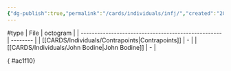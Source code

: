 ```yaml
---
{"dg-publish":true,"permalink":"/cards/individuals/infj/","created":"2023-04-29T12:10:55.275+02:00","updated":"2023-04-29T16:16:30.817+02:00"}
---
```


#type
| File                                                | octogram |
| --------------------------------------------------- | -------- |
| [[CARDS/Individuals/Contrapoints\|Contrapoints]] | \-       |
| [[CARDS/Individuals/John Bodine\|John Bodine]]   | \-       |

{ #ac1f10}


<script src="https://utteranc.es/client.js"  
        repo="Heart4sides/Comment_Section"
        issue-term="pathname"
        theme="github-dark-orange"
        crossorigin="anonymous"
        async> 
</script>